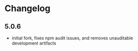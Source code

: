 # Changelog

## 5.0.6
- initial fork, fixes npm audit issues, and removes unauditable development artifacts
